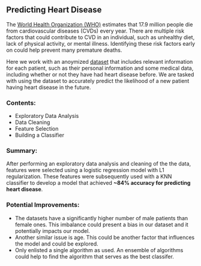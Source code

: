 ## Predicting Heart Disease

The [World Health Organization (WHO)](https://www.who.int/health-topics/cardiovascular-diseases) estimates that 17.9 million people die from cardiovascular diseases (CVDs) every year. There are multiple risk factors that could contribute to CVD in an individual, such as unhealthy diet, lack of physical activity, or mental illness. Identifying these risk factors early on could help prevent many premature deaths.

Here we work with an anoymized [dataset](https://www.kaggle.com/datasets/fedesoriano/heart-failure-prediction) that includes relevant information for each patient, such as their personal information and some medical data, including whether or not they have had heart disease before. We are tasked with using the dataset to accurately predict the likelihood of a new patient having heart disease in the future.

### Contents:
- Exploratory Data Analysis
- Data Cleaning
- Feature Selection
- Building a Classifier

### Summary: 
After performing an exploratory data analysis and cleaning of the the data, features were selected using a logistic regression model with L1 regularization. These features were subsequently used with a KNN classifier to develop a model that achieved **~84% accuracy for predicting heart disease**. 

### Potential Improvements:
- The datasets have a significantly higher number of male patients than female ones. This imbalance could present a bias in our dataset and it potentially impacts our model. 
- Another similar issue is age. This could be another factor that influences the model and could be explored.
- Only enlisted a single algorithm as used. An ensemble of algorithms could help to find the algorithm that serves as the best classifer.